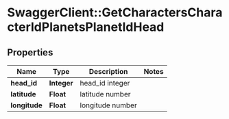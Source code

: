 # SwaggerClient::GetCharactersCharacterIdPlanetsPlanetIdHead

## Properties
Name | Type | Description | Notes
------------ | ------------- | ------------- | -------------
**head_id** | **Integer** | head_id integer | 
**latitude** | **Float** | latitude number | 
**longitude** | **Float** | longitude number | 


